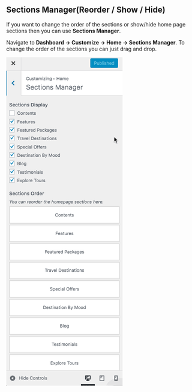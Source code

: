 ## **Sections Manager(Reorder / Show / Hide)**

If you want to change the order of the sections or show/hide home page sections then you can use **Sections Manager**.

Navigate to **Dashboard &rarr; Customize &rarr; Home &rarr; Sections Manager**. To change the order of the sections you can just drag and drop.

![img](../../img/homepage-sections-manager.gif)